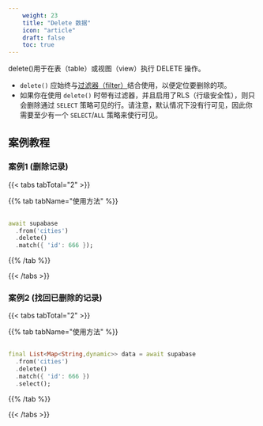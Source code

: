 ```yaml
---
    weight: 23
    title: "Delete 数据"
    icon: "article"
    draft: false
    toc: true
---
```


delete()用于在表（table）或视图（view）执行 DELETE 操作。

* `delete()` 应始终与[过滤器（filter）](/docs/app/SDKdocs/dartdatabase/using-filters)结合使用，以便定位要删除的项。
* 如果你在使用 `delete()` 时带有过滤器，并且启用了RLS（行级安全性），则只会删除通过  `SELECT` 策略可见的行。请注意，默认情况下没有行可见，因此你需要至少有一个 `SELECT`/`ALL` 策略来使行可见。




## 案例教程
### 案例1 (删除记录)

{{< tabs tabTotal="2" >}}

  
  


{{% tab tabName="使用方法" %}}



```dart
                                                                              
await supabase
  .from('cities')
  .delete()
  .match({ 'id': 666 });
```


{{% /tab %}}


{{< /tabs >}}

### 案例2 (找回已删除的记录)

{{< tabs tabTotal="2" >}}

  
  
  
  

{{% tab tabName="使用方法" %}}



```dart
                                                                              
final List<Map<String,dynamic>> data = await supabase
  .from('cities')
  .delete()
  .match({ 'id': 666 })
  .select();
```


{{% /tab %}}


{{< /tabs >}}